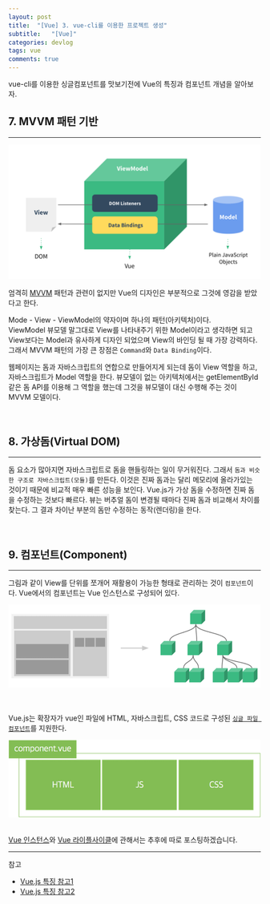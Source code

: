 ```yaml
---
layout: post
title:  "[Vue] 3. vue-cli를 이용한 프로젝트 생성"
subtitle:   "[Vue]"
categories: devlog
tags: vue
comments: true
---
```


vue-cli를 이용한 싱글컴포넌트를 맛보기전에 Vue의 특징과 컴포넌트 개념을 알아보자.


## 7. MVVM 패턴 기반
--- 

[![vue-feature s1](/assets/img/devlog/201808/2018-08-21-vue-feature-s1.png)]() 

엄격히 [MVVM](http://hackersstudy.tistory.com/71) 패턴과 관련이 없지만 Vue의 디자인은 부분적으로 그것에 영감을 받았다고 한다.

Mode - View - ViewModel의 약자이며 하나의 패턴(아키텍처)이다.  
ViewModel 뷰모델 말그대로 View를 나타내주기 위한 Model이라고 생각하면 되고 View보다는 Model과 유사하게 디자인 되었으며 View의 바인딩 될 때 가장 강력하다.
그래서 MVVM 패턴의 가장 큰 장점은 `Command`와 `Data Binding`이다.


웹페이지는 돔과 자바스크립트의 연합으로 만들어지게 되는데 돔이 View 역할을 하고, 자바스크립트가 Model 역할을 한다. 뷰모델이 없는 아키텍처에서는 getElementById 같은 돔 API를 이용해 그 역할을 했는데
그것을 뷰모델이 대신 수행해 주는 것이 MVVM 모델이다.
<br><br><br>



## 8. 가상돔(Virtual DOM)
--- 

돔 요소가 많아지면 자바스크립트로 돔을 핸들링하는 일이 무거워진다. 그래서 `돔과 비슷한 구조로 자바스크립트(모듈)`를 만든다. 이것은 진짜 돔과는 달리 메모리에 올라가있는 것이기 때문에 비교적 매우 빠른 성능을 보인다. Vue.js가 가상 돔을 수정하면 진짜 돔을 수정하는 것보다 빠르다. 뷰는 버추얼 돔이 변경될 때마다 진짜 돔과 비교해서 차이를 찾는다. 그 결과 차이난 부분의 돔만 수정하는 동작(렌더링)을 한다.
<br><br><br>



## 9. 컴포넌트(Component)
---

그림과 같이 View를 단위를 쪼개어 재활용이 가능한 형태로 관리하는 것이 `컴포넌트`이다.
Vue에서의 컴포넌트는 Vue 인스턴스로 구성되어 있다.

[![vue-feature s2](/assets/img/devlog/201808/2018-08-21-vue-feature-s2.png)]()
<br><br><br>

Vue.js는 확장자가 vue인 파일에 HTML, 자바스크립트, CSS 코드로 구성된 [`싱글 파일 컴포넌트`](https://kr.vuejs.org/v2/guide/single-file-components.html)를 지원한다.

[![vue-feature s3](/assets/img/devlog/201808/2018-08-21-vue-feature-s3.png)]()
<br><br> 


[Vue 인스턴스](https://kr.vuejs.org/v2/guide/instance.html#Vue-%EC%9D%B8%EC%8A%A4%ED%84%B4%EC%8A%A4-%EB%A7%8C%EB%93%A4%EA%B8%B0)와 [Vue 라이플사이클](https://kr.vuejs.org/v2/guide/instance.html#%EC%9D%B8%EC%8A%A4%ED%84%B4%EC%8A%A4-%EB%9D%BC%EC%9D%B4%ED%94%84%EC%82%AC%EC%9D%B4%ED%81%B4-%ED%9B%85)에 관해서는 추후에 따로 포스팅하겠습니다.



---
참고
+ [Vue.js 특징 참고1](https://joshua1988.github.io/web_dev/vuejs-tutorial-for-beginner/#single-file-components-with-jsxes6)
+ [Vue.js 특징 참고2](http://blog.jeonghwan.net/vue/2017/03/27/vue.html)

